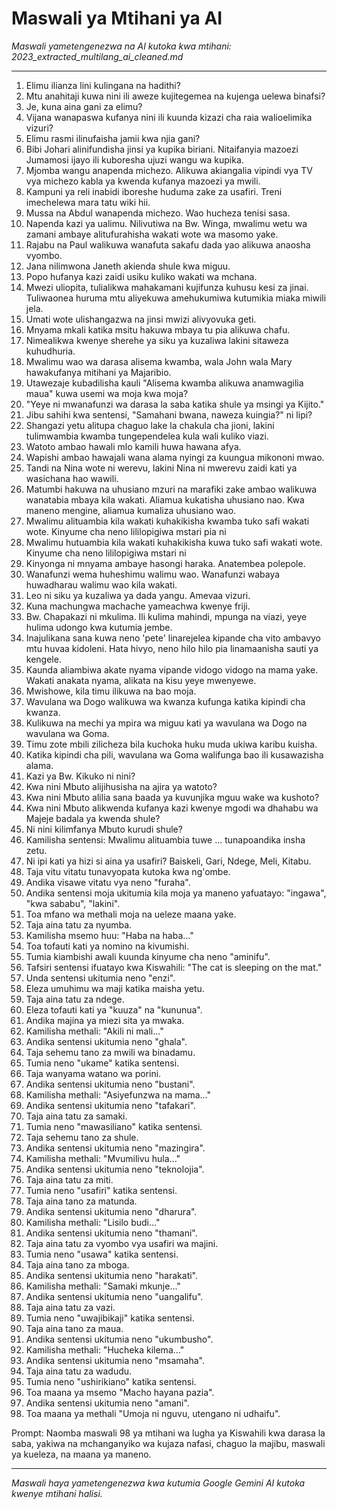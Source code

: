 # Maswali ya Mtihani ya AI
*Maswali yametengenezwa na AI kutoka kwa mtihani: 2023_extracted_multilang_ai_cleaned.md*

---

1.  Elimu ilianza lini kulingana na hadithi?
2.  Mtu anahitaji kuwa nini ili aweze kujitegemea na kujenga uelewa binafsi?
3.  Je, kuna aina gani za elimu?
4.  Vijana wanapaswa kufanya nini ili kuunda kizazi cha raia walioelimika vizuri?
5.  Elimu rasmi ilinufaisha jamii kwa njia gani?
6.  Bibi Johari alinifundisha jinsi ya kupika biriani. Nitaifanyia mazoezi Jumamosi ijayo ili kuboresha ujuzi wangu wa kupika.
7.  Mjomba wangu anapenda michezo. Alikuwa akiangalia vipindi vya TV vya michezo kabla ya kwenda kufanya mazoezi ya mwili.
8.  Kampuni ya reli inabidi iboreshe huduma zake za usafiri. Treni imechelewa mara tatu wiki hii.
9.  Mussa na Abdul wanapenda michezo. Wao hucheza tenisi sasa.
10. Napenda kazi ya ualimu. Nilivutiwa na Bw. Winga, mwalimu wetu wa zamani ambaye alitufurahisha wakati wote wa masomo yake.
11. Rajabu na Paul walikuwa wanafuta sakafu dada yao alikuwa anaosha vyombo.
12. Jana nilimwona Janeth akienda shule kwa miguu.
13. Popo hufanya kazi zaidi usiku kuliko wakati wa mchana.
14. Mwezi uliopita, tulialikwa mahakamani kujifunza kuhusu kesi za jinai. Tuliwaonea huruma mtu aliyekuwa amehukumiwa kutumikia miaka miwili jela.
15. Umati wote ulishangazwa na jinsi mwizi alivyovuka geti.
16. Mnyama mkali katika msitu hakuwa mbaya tu pia alikuwa chafu.
17. Nimealikwa kwenye sherehe ya siku ya kuzaliwa lakini sitaweza kuhudhuria.
18. Mwalimu wao wa darasa alisema kwamba, wala John wala Mary hawakufanya mitihani ya Majaribio.
19. Utawezaje kubadilisha kauli "Alisema kwamba alikuwa anamwagilia maua" kuwa usemi wa moja kwa moja?
20. "Yeye ni mwanafunzi wa darasa la saba katika shule ya msingi ya Kijito."
21. Jibu sahihi kwa sentensi, "Samahani bwana, naweza kuingia?" ni lipi?
22. Shangazi yetu alitupa chaguo lake la chakula cha jioni, lakini tulimwambia kwamba tungependelea kula wali kuliko viazi.
23. Watoto ambao hawali mlo kamili huwa hawana afya.
24. Wapishi ambao hawajali wana alama nyingi za kuungua mikononi mwao.
25. Tandi na Nina wote ni werevu, lakini Nina ni mwerevu zaidi kati ya wasichana hao wawili.
26. Matumbi hakuwa na uhusiano mzuri na marafiki zake ambao walikuwa wanatabia mbaya kila wakati. Aliamua kukatisha uhusiano nao. Kwa maneno mengine, aliamua kumaliza uhusiano wao.
27. Mwalimu alituambia kila wakati kuhakikisha kwamba tuko safi wakati wote. Kinyume cha neno lililopigiwa mstari pia ni
28. Mwalimu hutuambia kila wakati kuhakikisha kuwa tuko safi wakati wote. Kinyume cha neno lililopigiwa mstari ni
29. Kinyonga ni mnyama ambaye hasongi haraka. Anatembea polepole.
30. Wanafunzi wema huheshimu walimu wao. Wanafunzi wabaya huwadharau walimu wao kila wakati.
31. Leo ni siku ya kuzaliwa ya dada yangu. Amevaa vizuri.
32. Kuna machungwa machache yameachwa kwenye friji.
33. Bw. Chapakazi ni mkulima. Ili kulima mahindi, mpunga na viazi, yeye hulima udongo kwa kutumia jembe.
34. Inajulikana sana kuwa neno 'pete' linarejelea kipande cha vito ambavyo mtu huvaa kidoleni. Hata hivyo, neno hilo hilo pia linamaanisha sauti ya kengele.
35. Kaunda aliambiwa akate nyama vipande vidogo vidogo na mama yake. Wakati anakata nyama, alikata na kisu yeye mwenyewe.
36. Mwishowe, kila timu ilikuwa na bao moja.
37. Wavulana wa Dogo walikuwa wa kwanza kufunga katika kipindi cha kwanza.
38. Kulikuwa na mechi ya mpira wa miguu kati ya wavulana wa Dogo na wavulana wa Goma.
39. Timu zote mbili zilicheza bila kuchoka huku muda ukiwa karibu kuisha.
40. Katika kipindi cha pili, wavulana wa Goma walifunga bao ili kusawazisha alama.
41. Kazi ya Bw. Kikuko ni nini?
42. Kwa nini Mbuto alijihusisha na ajira ya watoto?
43. Kwa nini Mbuto alilia sana baada ya kuvunjika mguu wake wa kushoto?
44. Kwa nini Mbuto alikwenda kufanya kazi kwenye mgodi wa dhahabu wa Majeje badala ya kwenda shule?
45. Ni nini kilimfanya Mbuto kurudi shule?
46. Kamilisha sentensi: Mwalimu alituambia tuwe ... tunapoandika insha zetu.
47. Ni ipi kati ya hizi si aina ya usafiri? Baiskeli, Gari, Ndege, Meli, Kitabu.
48. Taja vitu vitatu tunavyopata kutoka kwa ng'ombe.
49. Andika visawe vitatu vya neno "furaha".
50. Andika sentensi moja ukitumia kila moja ya maneno yafuatayo: "ingawa", "kwa sababu", "lakini".
51. Toa mfano wa methali moja na ueleze maana yake.
52. Taja aina tatu za nyumba.
53. Kamilisha msemo huu: "Haba na haba..."
54. Toa tofauti kati ya nomino na kivumishi.
55. Tumia kiambishi awali kuunda kinyume cha neno "aminifu".
56. Tafsiri sentensi ifuatayo kwa Kiswahili: "The cat is sleeping on the mat."
57. Unda sentensi ukitumia neno "enzi".
58. Eleza umuhimu wa maji katika maisha yetu.
59. Taja aina tatu za ndege.
60. Eleza tofauti kati ya "kuuza" na "kununua".
61. Andika majina ya miezi sita ya mwaka.
62. Kamilisha methali: "Akili ni mali..."
63. Andika sentensi ukitumia neno "ghala".
64. Taja sehemu tano za mwili wa binadamu.
65. Tumia neno "ukame" katika sentensi.
66. Taja wanyama watano wa porini.
67. Andika sentensi ukitumia neno "bustani".
68. Kamilisha methali: "Asiyefunzwa na mama..."
69. Andika sentensi ukitumia neno "tafakari".
70. Taja aina tatu za samaki.
71. Tumia neno "mawasiliano" katika sentensi.
72. Taja sehemu tano za shule.
73. Andika sentensi ukitumia neno "mazingira".
74. Kamilisha methali: "Mvumilivu hula..."
75. Andika sentensi ukitumia neno "teknolojia".
76. Taja aina tatu za miti.
77. Tumia neno "usafiri" katika sentensi.
78. Taja aina tano za matunda.
79. Andika sentensi ukitumia neno "dharura".
80. Kamilisha methali: "Lisilo budi..."
81. Andika sentensi ukitumia neno "thamani".
82. Taja aina tatu za vyombo vya usafiri wa majini.
83. Tumia neno "usawa" katika sentensi.
84. Taja aina tano za mboga.
85. Andika sentensi ukitumia neno "harakati".
86. Kamilisha methali: "Samaki mkunje..."
87. Andika sentensi ukitumia neno "uangalifu".
88. Taja aina tatu za vazi.
89. Tumia neno "uwajibikaji" katika sentensi.
90. Taja aina tano za maua.
91. Andika sentensi ukitumia neno "ukumbusho".
92. Kamilisha methali: "Hucheka kilema..."
93. Andika sentensi ukitumia neno "msamaha".
94. Taja aina tatu za wadudu.
95. Tumia neno "ushirikiano" katika sentensi.
96. Toa maana ya msemo "Macho hayana pazia".
97. Andika sentensi ukitumia neno "amani".
98. Toa maana ya methali "Umoja ni nguvu, utengano ni udhaifu".

Prompt: Naomba maswali 98 ya mtihani wa lugha ya Kiswahili kwa darasa la saba, yakiwa na mchanganyiko wa kujaza nafasi, chaguo la majibu, maswali ya kueleza, na maana ya maneno.

---
*Maswali haya yametengenezwa kwa kutumia Google Gemini AI kutoka kwenye mtihani halisi.*
